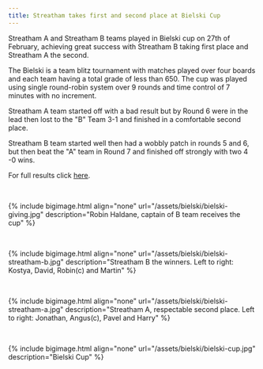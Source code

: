 ```yaml
---
title: Streatham takes first and second place at Bielski Cup
---
```


Streatham A and Streatham B teams played in Bielski cup on 27th of February, achieving great success with Streatham B taking first place and Streatham A the second.


The Bielski is a team blitz tournament with matches played over four boards and each team having a total grade of less than 650.
The cup was played using single round-robin system over 9 rounds and time control of 7 minutes with no increment.


Streatham A team started off with a bad result but by Round 6 were in the lead then lost to the "B" Team 3-1 and finished in a comfortable second place.

Streatham B team started well then had a wobbly patch in rounds 5 and 6, but then beat the "A" team in Round 7 and finished off strongly with two 4 -0 wins.

For full results click [here](/assets/bielski/full-results.pdf).

<br/>

{% include bigimage.html align="none" url="/assets/bielski/bielski-giving.jpg" description="Robin Haldane, captain of B team receives the cup" %}

<br>

{% include bigimage.html align="none" url="/assets/bielski/bielski-streatham-b.jpg" description="Streatham B the winners. Left to right: Kostya, David, Robin(c) and Martin" %}

<br>

{% include bigimage.html align="none" url="/assets/bielski/bielski-streatham-a.jpg" description="Streatham A, respectable second place. Left to right: Jonathan, Angus(c), Pavel and Harry" %}

<br>

{% include bigimage.html align="none" url="/assets/bielski/bielski-cup.jpg" description="Bielski Cup" %}


